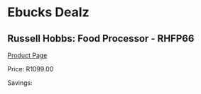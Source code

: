 
# Ebucks Dealz
## Russell Hobbs: Food Processor - RHFP66
[Product Page](https://www.ebucks.com/web/shop/productSelected.do?prodId=373552424&catId=1233560628)

Price: R1099.00

Savings: 


	